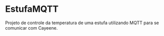 # EstufaMQTT
Projeto de controle da temperatura de uma estufa utilizando MQTT para se comunicar com Cayeene.
